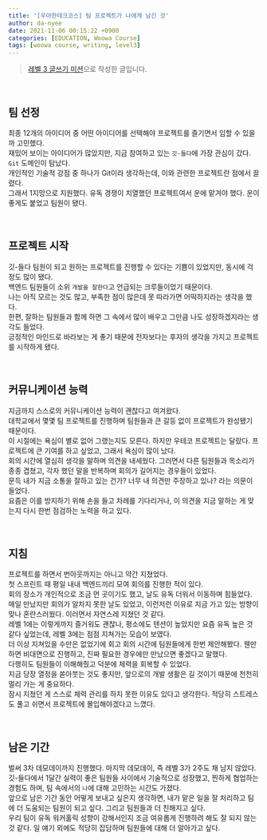 ```yaml
---
title: '[우아한테크코스] 팀 프로젝트가 나에게 남긴 것'
author: da-nyee
date: 2021-11-06 00:15:22 +0900
categories: [EDUCATION, Woowa Course]
tags: [woowa course, writing, level3]
---
```


> [레벨 3 글쓰기 미션](https://github.com/woowacourse/woowa-writing-3/pull/217)으로 작성한 글입니다.

<br/>

## 팀 선정

최종 12개의 아이디어 중 어떤 아이디어를 선택해야 프로젝트를 즐기면서 임할 수 있을까 고민했다.<br/>
재밌어 보이는 아이디어가 많았지만, 지금 참여하고 있는 `깃-들다`에 가장 관심이 갔다. `Git` 도메인이 탐났다.<br/>
개인적인 기술적 강점 중 하나가 Git이라 생각하는데, 이와 관련한 프로젝트란 점에서 끌렸다.<br/>
그래서 1지망으로 지원했다. 유독 경쟁이 치열했던 프로젝트여서 운에 맡겨야 했다. 운이 좋게도 붙었고 팀원이 됐다.<br/>

<br/>

## 프로젝트 시작

깃-들다 팀원이 되고 원하는 프로젝트를 진행할 수 있다는 기쁨이 있었지만, 동시에 걱정도 많이 됐다.<br/>
백엔드 팀원들이 소위 `개발을 잘한다`고 언급되는 크루들이었기 때문이다.<br/>
나는 아직 모르는 것도 많고, 부족한 점이 많은데 못 따라가면 어떡하지라는 생각을 했다.<br/>
한편, 잘하는 팀원들과 함께 하면 그 속에서 많이 배우고 그만큼 나도 성장하겠지라는 생각도 들었다.<br/>
긍정적인 마인드로 바라보는 게 좋기 때문에 전자보다는 후자의 생각을 가지고 프로젝트를 시작하게 됐다.<br/>

<br/>

## 커뮤니케이션 능력

지금까지 스스로의 커뮤니케이션 능력이 괜찮다고 여겨왔다.<br/>
대학교에서 몇몇 팀 프로젝트를 진행하며 팀원들과 큰 갈등 없이 프로젝트가 완성됐기 때문이다.<br/>
이 시절에는 욕심이 별로 없어 그랬는지도 모른다. 하지만 우테코 프로젝트는 달랐다. 프로젝트에 큰 기여를 하고 싶었고, 그래서 욕심이 많이 났다.<br/>
회의 시간에 열심히 생각을 말하며 의견을 내세웠다. 그러면서 다른 팀원들과 목소리가 종종 겹쳤고, 각자 했던 말을 반복하며 회의가 길어지는 경우들이 있었다.<br/>
문득 내가 지금 소통을 잘하고 있는 건가? 너무 내 의견만 주장하고 있나? 라는 의문이 들었다.<br/>
요즘은 이를 방지하기 위해 손을 들고 차례를 기다리거나, 이 의견을 지금 말하는 게 맞는지 다시 한번 점검하는 노력을 하고 있다.<br/>

<br/>

## 지침

프로젝트를 하면서 번아웃까지는 아니고 약간 지쳤었다.<br/>
첫 스프린트 때 평일 내내 백엔드끼리 모여 회의를 진행한 적이 있다.<br/>
회의 장소가 개인적으로 조금 먼 곳이기도 했고, 날도 유독 더워서 이동하며 힘들었다.<br/>
매일 만났지만 회의가 알차지 못한 날도 있었고, 이런저런 이유로 지금 가고 있는 방향이 맞나 혼란스러웠다. 이러면서 자연스레 지쳤던 것 같다.<br/>
레벨 1에는 이렇게까지 즐거워도 괜찮나, 평소에도 텐션이 높았지만 요즘 유독 높은 것 같다 싶었는데, 레벨 3에는 점점 지쳐가는 모습이 보였다.<br/>
더 이상 지쳐있을 수만은 없었기에 회고 회의 시간에 팀원들에게 한번 제안해봤다. 웬만하면 비대면으로 진행하고, 진짜 필요한 경우에만 만났으면 좋겠다고 말했다.<br/>
다행히도 팀원들이 이해해줬고 덕분에 체력을 회복할 수 있었다.<br/>
지금 당장 열정을 쏟아붓는 것도 좋지만, 앞으로의 개발 생활은 길 것이기 때문에 천천히 멀리 가는 게 중요하다.<br/>
잠시 지쳤던 게 스스로 체력 관리를 하지 못한 이유도 있다고 생각한다. 적당히 스트레스도 풀고 쉬면서 프로젝트에 몰입해야겠다고 느꼈다.<br/>

<br/>

## 남은 기간

벌써 3차 데모데이까지 진행했다. 마지막 데모데이, 즉 레벨 3가 2주도 채 남지 않았다.<br/>
깃-들다에서 1달간 실력이 좋은 팀원들 사이에서 기술적으로 성장했고, 찐하게 협업하는 경험도 하며, 팀 속에서의 `나`에 대해 고민하는 시간도 가졌다.<br/>
앞으로 남은 기간 동안 어떻게 보내고 싶은지 생각하면, 내가 맡은 일을 잘 처리하고 팀에 더 도움되는 팀원이 되고 싶다. 그리고 팀원들과 더 친해지고 싶다.<br/>
우리 팀이 유독 워커홀릭 성향이 강해서인지 조금 여유롭게 진행하려 해도 잘 되지 않는 것 같다. 일 얘기 외에도 적당히 잡담하며 팀원들에 대해 더 알아가고 싶다.<br/>